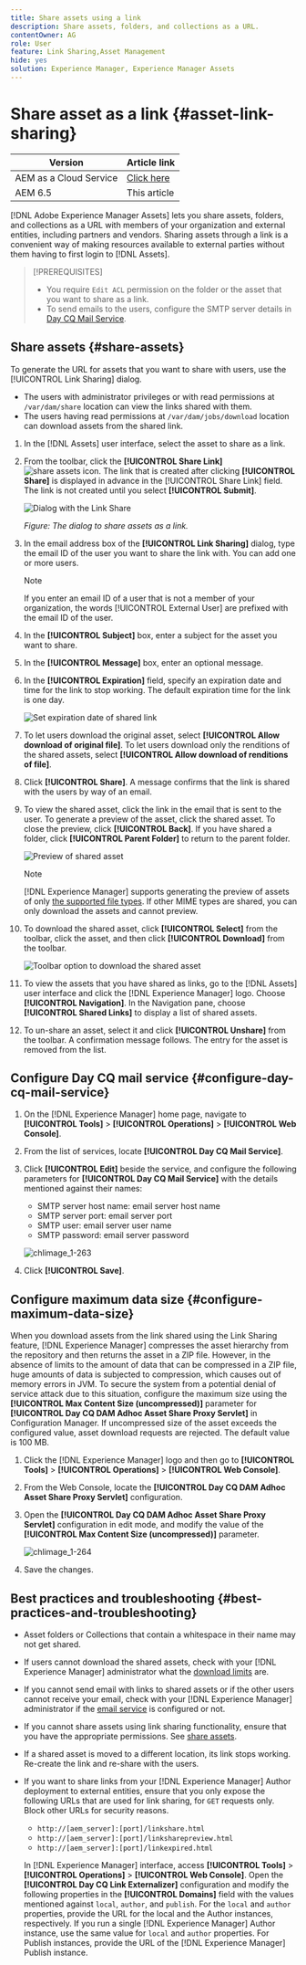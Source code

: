 ```yaml
---
title: Share assets using a link
description: Share assets, folders, and collections as a URL.
contentOwner: AG
role: User
feature: Link Sharing,Asset Management
hide: yes
solution: Experience Manager, Experience Manager Assets
---
```

# Share asset as a link {#asset-link-sharing}

| Version | Article link |
| -------- | ---------------------------- |
| AEM as a Cloud Service  |    [Click here](https://experienceleague.adobe.com/docs/experience-manager-cloud-service/content/assets/manage/share-assets.html?lang=en)                  |
| AEM 6.5     | This article         |

[!DNL Adobe Experience Manager Assets] lets you share assets, folders, and collections as a URL with members of your organization and external entities, including partners and vendors. Sharing assets through a link is a convenient way of making resources available to external parties without them having to first login to [!DNL Assets].

>[!PREREQUISITES]
>
>* You require `Edit ACL` permission on the folder or the asset that you want to share as a link.
>* To send emails to the users, configure the SMTP server details in [Day CQ Mail Service](#configmailservice).

## Share assets {#share-assets}

To generate the URL for assets that you want to share with users, use the [!UICONTROL Link Sharing] dialog. 

* The users with administrator privileges or with read permissions at `/var/dam/share` location can view the links shared with them. 
* The users having read permissions at `/var/dam/jobs/download` location can download assets from the shared link.

1. In the [!DNL Assets] user interface, select the asset to share as a link.

1. From the toolbar, click the **[!UICONTROL Share Link]** ![share assets icon](assets/do-not-localize/assets_share.png). The link that is created after clicking **[!UICONTROL Share]** is displayed in advance in the [!UICONTROL Share Link] field. The link is not created until you select **[!UICONTROL Submit]**.

   ![Dialog with the Link Share](assets/share-assets-as-link.png)

   *Figure: The dialog to share assets as a link.*

1. In the email address box of the **[!UICONTROL Link Sharing]** dialog, type the email ID of the user you want to share the link with. You can add one or more users.

   >[!NOTE]
   >
   >If you enter an email ID of a user that is not a member of your organization, the words [!UICONTROL External User] are prefixed with the email ID of the user.

1. In the **[!UICONTROL Subject]** box, enter a subject for the asset you want to share.

1. In the **[!UICONTROL Message]** box, enter an optional message.

1. In the **[!UICONTROL Expiration]** field, specify an expiration date and time for the link to stop working. The default expiration time for the link is one day.

   ![Set expiration date of shared link](assets/Set-shared-link-expiration.png)

1. To let users download the original asset, select **[!UICONTROL Allow download of original file]**. To let users download only the renditions of the shared assets, select **[!UICONTROL Allow download of renditions of file]**.

1. Click **[!UICONTROL Share]**. A message confirms that the link is shared with the users by way of an email.

1. To view the shared asset, click the link in the email that is sent to the user. To generate a preview of the asset, click the shared asset. To close the preview, click **[!UICONTROL Back]**. If you have shared a folder, click **[!UICONTROL Parent Folder]** to return to the parent folder.

   ![Preview of shared asset](assets/chlimage_1-546.png)

   >[!NOTE]
   >
   >[!DNL Experience Manager] supports generating the preview of assets of only [the supported file types](/help/assets/assets-formats.md). If other MIME types are shared, you can only download the assets and cannot preview.

1. To download the shared asset, click **[!UICONTROL Select]** from the toolbar, click the asset, and then click **[!UICONTROL Download]** from the toolbar.

   ![Toolbar option to download the shared asset](assets/chlimage_1-547.png)

1. To view the assets that you have shared as links, go to the [!DNL Assets] user interface and click the [!DNL Experience Manager] logo. Choose **[!UICONTROL Navigation]**. In the Navigation pane, choose **[!UICONTROL Shared Links]** to display a list of shared assets.

1. To un-share an asset, select it and click **[!UICONTROL Unshare]** from the toolbar. A confirmation message follows. The entry for the asset is removed from the list.

## Configure Day CQ mail service {#configure-day-cq-mail-service}

1. On the [!DNL Experience Manager] home page, navigate to **[!UICONTROL Tools]** > **[!UICONTROL Operations]** > **[!UICONTROL Web Console]**.
1. From the list of services, locate **[!UICONTROL Day CQ Mail Service]**.
1. Click **[!UICONTROL Edit]** beside the service, and configure the following parameters for **[!UICONTROL Day CQ Mail Service]** with the details mentioned against their names:

    * SMTP server host name: email server host name
    * SMTP server port: email server port
    * SMTP user: email server user name
    * SMTP password: email server password

   ![chlimage_1-263](assets/chlimage_1-548.png)

1. Click **[!UICONTROL Save]**.

## Configure maximum data size {#configure-maximum-data-size}

When you download assets from the link shared using the Link Sharing feature, [!DNL Experience Manager] compresses the asset hierarchy from the repository and then returns the asset in a ZIP file. However, in the absence of limits to the amount of data that can be compressed in a ZIP file, huge amounts of data is subjected to compression, which causes out of memory errors in JVM. To secure the system from a potential denial of service attack due to this situation, configure the maximum size using the **[!UICONTROL Max Content Size (uncompressed)]** parameter for **[!UICONTROL Day CQ DAM Adhoc Asset Share Proxy Servlet]** in Configuration Manager. If uncompressed size of the asset exceeds the configured value, asset download requests are rejected. The default value is 100 MB.

1. Click the [!DNL Experience Manager] logo and then go to **[!UICONTROL Tools]** > **[!UICONTROL Operations]** > **[!UICONTROL Web Console]**.
1. From the Web Console, locate the **[!UICONTROL Day CQ DAM Adhoc Asset Share Proxy Servlet]** configuration.
1. Open the **[!UICONTROL Day CQ DAM Adhoc Asset Share Proxy Servlet]** configuration in edit mode, and modify the value of the **[!UICONTROL Max Content Size (uncompressed)]** parameter.

   ![chlimage_1-264](assets/chlimage_1-549.png)

1. Save the changes.

## Best practices and troubleshooting {#best-practices-and-troubleshooting}

* Asset folders or Collections that contain a whitespace in their name may not get shared.
* If users cannot download the shared assets, check with your [!DNL Experience Manager] administrator what the [download limits](#configure-maximum-data-size) are.
* If you cannot send email with links to shared assets or if the other users cannot receive your email, check with your [!DNL Experience Manager] administrator if the [email service](#configure-day-cq-mail-service) is configured or not.
* If you cannot share assets using link sharing functionality, ensure that you have the appropriate permissions. See [share assets](#share-assets).
* If a shared asset is moved to a different location, its link stops working. Re-create the link and re-share with the users.

* If you want to share links from your [!DNL Experience Manager] Author deployment to external entities, ensure that you only expose the following URLs that are used for link sharing, for `GET` requests only. Block other URLs for security reasons.

  * `http://[aem_server]:[port]/linkshare.html`
  * `http://[aem_server]:[port]/linksharepreview.html`
  * `http://[aem_server]:[port]/linkexpired.html`

  In [!DNL Experience Manager] interface, access **[!UICONTROL Tools]** > **[!UICONTROL Operations]** > **[!UICONTROL Web Console]**. Open the **[!UICONTROL Day CQ Link Externalizer]** configuration and modify the following properties in the **[!UICONTROL Domains]** field with the values mentioned against `local`, `author`, and `publish`. For the `local` and `author` properties, provide the URL for the local and the Author instances, respectively. If you run a single [!DNL Experience Manager] Author instance, use the same value for `local` and `author` properties. For Publish instances, provide the URL of the [!DNL Experience Manager] Publish instance.
